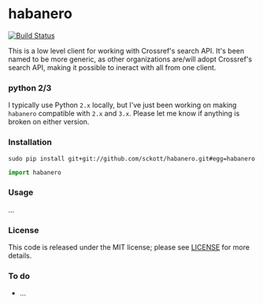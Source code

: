 habanero
=======

[![Build Status](https://travis-ci.org/sckott/habanero.svg)](https://travis-ci.org/sckott/habanero)

This is a low level client for working with Crossref's search API. It's been named to be more generic, as other organizations are/will adopt Crossref's search API, making it possible to ineract with all from one client. 

### python 2/3

I typically use Python `2.x` locally, but I've just been working on making `habanero` compatible with `2.x` and `3.x`. Please let me know if anything is broken on either version. 

### Installation

```
sudo pip install git+git://github.com/sckott/habanero.git#egg=habanero
```

```python
import habanero
```

### Usage

...

### License

This code is released under the MIT license; please see [LICENSE](LICENSE) for more details.

### To do

* ...
